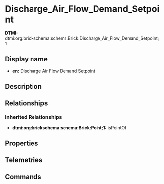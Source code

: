 # Discharge_Air_Flow_Demand_Setpoint
**DTMI:** dtmi:org:brickschema:schema:Brick:Discharge_Air_Flow_Demand_Setpoint;1
## Display name
- **en:** Discharge Air Flow Demand Setpoint
## Description
## Relationships
### Inherited Relationships
* **dtmi:org:brickschema:schema:Brick:Point;1:** isPointOf
## Properties
## Telemetries
## Commands

